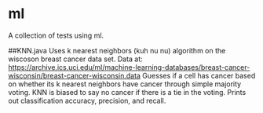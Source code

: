 # ml
A collection of tests using ml.

##KNN.java
Uses k nearest neighbors (kuh nu nu) algorithm on the wiscoson breast cancer data set. Data at: https://archive.ics.uci.edu/ml/machine-learning-databases/breast-cancer-wisconsin/breast-cancer-wisconsin.data
Guesses if a cell has cancer based on whether its k nearest neighbors have cancer through simple majority voting.
KNN is biased to say no cancer if there is a tie in the voting.
Prints out classification accuracy, precision, and recall.
